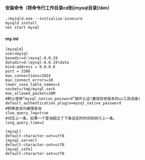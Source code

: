 #### 安装命令（将命令行工作目录cd到{mysql目录}\bin）  
    ./mysqld.exe --initialize-insecure
    mysqld install
    net start mysql

#### my.ini
    [mysqld]
    user=mysql
    basedir=d:\mysql-8.0.19
    datadir=d:\mysql-8.0.19\data
    bind-address = 0.0.0.0
    port = 3306
    max_connections=1024
    max_connect_errors=10
    lower_case_table_names=1
    socket=/tmp/mysql.sock
    max_allowed_packet=20M
    #默认使用“mysql_native_password”插件认证(兼容较老版本的ui工具连接)
    default_authentication_plugin=mysql_native_password
    #转换查询为缓慢查询
    slow_query_log=true
    #对应上一条，如果一个查询超过了下条设定的时间则执行上一条。
    long_query_time=2

    [mysql]
    default-character-set=utf8
    [mysql.server]
    default-character-set=utf8
    [mysql_safe]
    default-character-set=utf8
